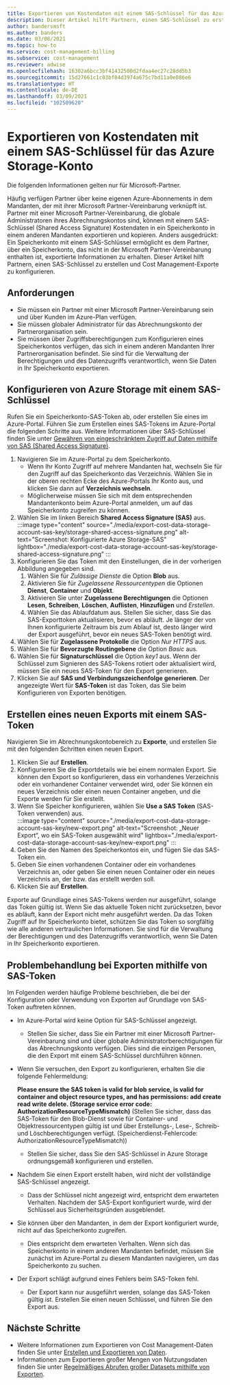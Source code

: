 ```yaml
---
title: Exportieren von Kostendaten mit einem SAS-Schlüssel für das Azure Storage-Konto
description: Dieser Artikel hilft Partnern, einen SAS-Schlüssel zu erstellen und Cost Management-Exporte zu konfigurieren.
author: bandersmsft
ms.author: banders
ms.date: 03/08/2021
ms.topic: how-to
ms.service: cost-management-billing
ms.subservice: cost-management
ms.reviewer: adwise
ms.openlocfilehash: 16302a6bcc3bf41432500d2fdaa4ec27c28dd5b3
ms.sourcegitcommit: 15d27661c1c03bf84d3974a675c7bd11a0e086e6
ms.translationtype: HT
ms.contentlocale: de-DE
ms.lasthandoff: 03/09/2021
ms.locfileid: "102509620"
---
```

# <a name="export-cost-data-with-an-azure-storage-account-sas-key"></a>Exportieren von Kostendaten mit einem SAS-Schlüssel für das Azure Storage-Konto

Die folgenden Informationen gelten nur für Microsoft-Partner.

Häufig verfügen Partner über keine eigenen Azure-Abonnements in dem Mandanten, der mit ihrer Microsoft Partner-Vereinbarung verknüpft ist. Partner mit einer Microsoft Partner-Vereinbarung, die globale Administratoren ihres Abrechnungskontos sind, können mit einem SAS-Schlüssel (Shared Access Signature) Kostendaten in ein Speicherkonto in einem anderen Mandanten exportieren und kopieren. Anders ausgedrückt: Ein Speicherkonto mit einem SAS-Schlüssel ermöglicht es dem Partner, über ein Speicherkonto, das nicht in der Microsoft Partner-Vereinbarung enthalten ist, exportierte Informationen zu erhalten. Dieser Artikel hilft Partnern, einen SAS-Schlüssel zu erstellen und Cost Management-Exporte zu konfigurieren.

## <a name="requirements"></a>Anforderungen

- Sie müssen ein Partner mit einer Microsoft Partner-Vereinbarung sein und über Kunden im Azure-Plan verfügen.
- Sie müssen globaler Administrator für das Abrechnungskonto der Partnerorganisation sein.
- Sie müssen über Zugriffsberechtigungen zum Konfigurieren eines Speicherkontos verfügen, das sich in einem anderen Mandanten Ihrer Partnerorganisation befindet. Sie sind für die Verwaltung der Berechtigungen und des Datenzugriffs verantwortlich, wenn Sie Daten in Ihr Speicherkonto exportieren.

## <a name="configure-azure-storage-with-a-sas-key"></a>Konfigurieren von Azure Storage mit einem SAS-Schlüssel

Rufen Sie ein Speicherkonto-SAS-Token ab, oder erstellen Sie eines im Azure-Portal. Führen Sie zum Erstellen eines SAS-Tokens im Azure-Portal die folgenden Schritte aus. Weitere Informationen über SAS-Schlüssel finden Sie unter [Gewähren von eingeschränktem Zugriff auf Daten mithilfe von SAS (Shared Access Signature)](../../storage/common/storage-sas-overview.md).

1. Navigieren Sie im Azure-Portal zu dem Speicherkonto.
    - Wenn Ihr Konto Zugriff auf mehrere Mandanten hat, wechseln Sie für den Zugriff auf das Speicherkonto das Verzeichnis. Wählen Sie in der oberen rechten Ecke des Azure-Portals Ihr Konto aus, und klicken Sie dann auf **Verzeichnis wechseln**.
    - Möglicherweise müssen Sie sich mit dem entsprechenden Mandantenkonto beim Azure-Portal anmelden, um auf das Speicherkonto zugreifen zu können.
1. Wählen Sie im linken Bereich **Shared Access Signature (SAS)** aus.  
    :::image type="content" source="./media/export-cost-data-storage-account-sas-key/storage-shared-access-signature.png" alt-text="Screenshot: Konfigurierte Azure Storage-SAS" lightbox="./media/export-cost-data-storage-account-sas-key/storage-shared-access-signature.png" :::
1. Konfigurieren Sie das Token mit den Einstellungen, die in der vorherigen Abbildung angegeben sind.
    1. Wählen Sie für _Zulässige Dienste_ die Option **Blob** aus.
    1. Aktivieren Sie für _Zugelassene Ressourcentypen_ die Optionen **Dienst**, **Container** und **Objekt**.
    1. Aktivieren Sie unter **Zugelassene Berechtigungen** die Optionen **Lesen**, **Schreiben**, **Löschen**, **Auflisten**, **Hinzufügen** und _Erstellen_.
    1. Wählen Sie das Ablaufdatum aus. Stellen Sie sicher, dass Sie das SAS-Exporttoken aktualisieren, bevor es abläuft. Je länger der von Ihnen konfigurierte Zeitraum bis zum Ablauf ist, desto länger wird der Export ausgeführt, bevor ein neues SAS-Token benötigt wird.
1. Wählen Sie für **Zugelassene Protokolle** die Option _Nur HTTPS_ aus.
1. Wählen Sie für **Bevorzugte Routingebene** die Option _Basic_ aus.
1. Wählen Sie für **Signaturschlüssel** die Option _key1_ aus. Wenn der Schlüssel zum Signieren des SAS-Tokens rotiert oder aktualisiert wird, müssen Sie ein neues SAS-Token für den Export generieren.
1. Klicken Sie auf **SAS und Verbindungszeichenfolge generieren**.
    Der angezeigte Wert für **SAS-Token** ist das Token, das Sie beim Konfigurieren von Exporten benötigen.

## <a name="create-a-new-export-with-a-sas-token"></a>Erstellen eines neuen Exports mit einem SAS-Token

Navigieren Sie im Abrechnungskontobereich zu **Exporte**, und erstellen Sie mit den folgenden Schritten einen neuen Export.

1. Klicken Sie auf **Erstellen**.
1. Konfigurieren Sie die Exportdetails wie bei einem normalen Export. Sie können den Export so konfigurieren, dass ein vorhandenes Verzeichnis oder ein vorhandener Container verwendet wird, oder Sie können ein neues Verzeichnis oder einen neuen Container angeben, und die Exporte werden für Sie erstellt.
1. Wenn Sie Speicher konfigurieren, wählen Sie **Use a SAS Token**  (SAS-Token verwenden) aus.  
    :::image type="content" source="./media/export-cost-data-storage-account-sas-key/new-export.png" alt-text="Screenshot: „Neuer Export“, wo ein SAS-Token ausgewählt wird" lightbox="./media/export-cost-data-storage-account-sas-key/new-export.png" :::
1. Geben Sie den Namen des Speicherkontos ein, und fügen Sie das SAS-Token ein.
1. Geben Sie einen vorhandenen Container oder ein vorhandenes Verzeichnis an, oder geben Sie einen neuen Container oder ein neues Verzeichnis an, der bzw. das erstellt werden soll.
1. Klicken Sie auf **Erstellen**.

Exporte auf Grundlage eines SAS-Tokens werden nur ausgeführt, solange das Token gültig ist. Wenn Sie das aktuelle Token nicht zurücksetzen, bevor es abläuft, kann der Export nicht mehr ausgeführt werden. Da das Token Zugriff auf Ihr Speicherkonto bietet, schützen Sie das Token so sorgfältig wie alle anderen vertraulichen Informationen. Sie sind für die Verwaltung der Berechtigungen und des Datenzugriffs verantwortlich, wenn Sie Daten in Ihr Speicherkonto exportieren.

## <a name="troubleshoot-exports-using-sas-tokens"></a>Problembehandlung bei Exporten mithilfe von SAS-Token

Im Folgenden werden häufige Probleme beschrieben, die bei der Konfiguration oder Verwendung von Exporten auf Grundlage von SAS-Token auftreten können.

- Im Azure-Portal wird keine Option für SAS-Schlüssel angezeigt.
  - Stellen Sie sicher, dass Sie ein Partner mit einer Microsoft Partner-Vereinbarung sind und über globale Administratorberechtigungen für das Abrechnungskonto verfügen. Dies sind die einzigen Personen, die den Export mit einem SAS-Schlüssel durchführen können.

- Wenn Sie versuchen, den Export zu konfigurieren, erhalten Sie die folgende Fehlermeldung:

    **Please ensure the SAS token is valid for blob service, is valid for container and object resource types, and has permissions: add create read write delete. (Storage service error code: AuthorizationResourceTypeMismatch)** (Stellen Sie sicher, dass das SAS-Token für den Blob-Dienst sowie für Container- und Objektressourcentypen gültig ist und über Erstellungs-, Lese-, Schreib- und Löschberechtigungen verfügt. (Speicherdienst-Fehlercode: AuthorizationResourceTypeMismatch))

    - Stellen Sie sicher, dass Sie den SAS-Schlüssel in Azure Storage ordnungsgemäß konfigurieren und erstellen.

- Nachdem Sie einen Export erstellt haben, wird nicht der vollständige SAS-Schlüssel angezeigt.
  - Dass der Schlüssel nicht angezeigt wird, entspricht dem erwarteten Verhalten. Nachdem der SAS-Export konfiguriert wurde, wird der Schlüssel aus Sicherheitsgründen ausgeblendet.

- Sie können über den Mandanten, in dem der Export konfiguriert wurde, nicht auf das Speicherkonto zugreifen.
  - Dies entspricht dem erwarteten Verhalten. Wenn sich das Speicherkonto in einem anderen Mandanten befindet, müssen Sie zunächst im Azure-Portal zu diesem Mandanten navigieren, um das Speicherkonto zu suchen.

- Der Export schlägt aufgrund eines Fehlers beim SAS-Token fehl.
  - Der Export kann nur ausgeführt werden, solange das SAS-Token gültig ist. Erstellen Sie einen neuen Schlüssel, und führen Sie den Export aus.

## <a name="next-steps"></a>Nächste Schritte

- Weitere Informationen zum Exportieren von Cost Management-Daten finden Sie unter [Erstellen und Exportieren von Daten](tutorial-export-acm-data.md).
- Informationen zum Exportieren großer Mengen von Nutzungsdaten finden Sie unter [Regelmäßiges Abrufen großer Datasets mithilfe von Exporten](ingest-azure-usage-at-scale.md).
